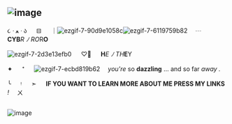 ## ![image](https://media.discordapp.net/attachments/1202801961099862026/1326794269721104404/Untitled174_20250108230640.png?ex=6780b8f4&is=677f6774&hm=71f71a99a400ef3c8b30ccfa2efb1f80608904508caab94c29820867dd2e95c5&=&format=webp&quality=lossless&width=687&height=276)





૮ ᐧ ﻌ ᐧ ა 　 ⊟ 　 ｜![ezgif-7-90d9e1058c](https://github.com/anxiokko/anxiokko/assets/161395515/d67161a1-60fd-4d3a-be7a-73748eddef3c)![ezgif-7-6119759b82](https://github.com/anxiokko/anxiokko/assets/161395515/dd9dcad6-e4e6-4b3e-acb1-947dfb7640aa)　 ┄ 　  **CYB***R* *ﾉ* *RO*R**O**
 
![ezgif-7-2d3e13efb0](https://github.com/anxiokko/anxiokko/assets/161395515/d2b5bc75-ce81-4899-a2d8-4ec61e0aed6f)
 　 ♡⃘ 　 **H***E* *ﾉ* *TH***E**Y 

✦ 　 ⁺ 　 ![ezgif-7-ecbd819b62](https://github.com/anxiokko/anxiokko/assets/161395515/6d25726c-b24f-465b-9698-3529b94287e8)
  　*you're* so **dazzling** ... and so far *away .*

╰ 　 ᵎ 　 ➣ 　 **IF YOU WANT TO LEARN MORE ABOUT ME PRESS MY LINKS** *!*　 ㄨ


##
![image](https://github.com/anxiokko/anxiokko/assets/161395515/4b48f370-dbcd-4879-8dbf-47bd47a7da64)


















